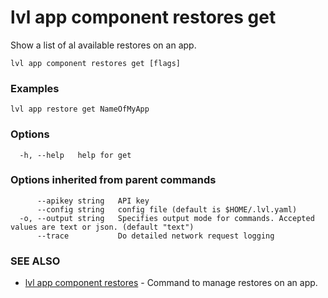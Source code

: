 # lvl app component restores get

Show a list of al available restores on an app.

```
lvl app component restores get [flags]
```

### Examples

```
lvl app restore get NameOfMyApp
```

### Options

```
  -h, --help   help for get
```

### Options inherited from parent commands

```
      --apikey string   API key
      --config string   config file (default is $HOME/.lvl.yaml)
  -o, --output string   Specifies output mode for commands. Accepted values are text or json. (default "text")
      --trace           Do detailed network request logging
```

### SEE ALSO

* [lvl app component restores](lvl_app_component_restores.md)	 - Command to manage restores on an app.

